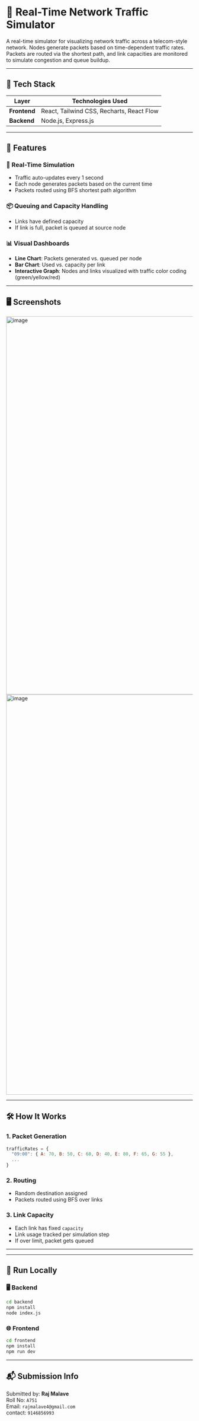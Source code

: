 # 📡 Real-Time Network Traffic Simulator

A real-time simulator for visualizing network traffic across a telecom-style network. Nodes generate packets based on time-dependent traffic rates. Packets are routed via the shortest path, and link capacities are monitored to simulate congestion and queue buildup.

---

## 🔧 Tech Stack

| Layer         | Technologies Used                              |
|---------------|-------------------------------------------------|
| **Frontend**  | React, Tailwind CSS, Recharts, React Flow       |
| **Backend**   | Node.js, Express.js                             |

---

## 🎯 Features

### 🚀 Real-Time Simulation
- Traffic auto-updates every 1 second
- Each node generates packets based on the current time
- Packets routed using BFS shortest path algorithm

### 📦 Queuing and Capacity Handling
- Links have defined capacity
- If link is full, packet is queued at source node

### 📊 Visual Dashboards
- **Line Chart**: Packets generated vs. queued per node
- **Bar Chart**: Used vs. capacity per link
- **Interactive Graph**: Nodes and links visualized with traffic color coding (green/yellow/red)

---

## 🖥️ Screenshots
<img width="1920" height="1020" alt="image" src="https://github.com/user-attachments/assets/5b3824b9-e286-4e21-81b1-a2355dcba468" />

<img width="1920" height="1080" alt="image" src="https://github.com/user-attachments/assets/e874fe73-eca5-43dc-8e14-134d63ff256c" />

---

## 🛠️ How It Works

### 1. Packet Generation
```js
trafficRates = {
  "09:00": { A: 70, B: 50, C: 60, D: 40, E: 80, F: 65, G: 55 },
  ...
}
```

### 2. Routing
- Random destination assigned
- Packets routed using BFS over links

### 3. Link Capacity
- Each link has fixed `capacity`
- Link usage tracked per simulation step
- If over limit, packet gets queued

---


---

## 🧪 Run Locally

### 🖥 Backend

```bash
cd backend
npm install
node index.js
```

### 🌐 Frontend

```bash
cd frontend
npm install
npm run dev
```

---

## 📬 Submission Info

Submitted by: **Raj Malave**  
Roll No: `A751`  
Email: `rajmalave4@gmail.com`  
contact: `9146856993`

